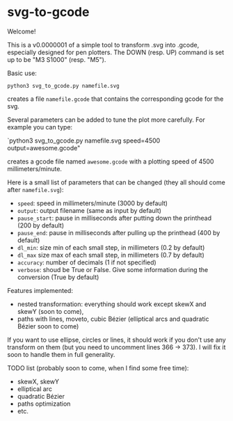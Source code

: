 # svg-to-gcode

Welcome!

This is a v0.0000001 of a simple tool to transform .svg into .gcode, especially designed for pen plotters.
The DOWN (resp. UP) command is set up to be "M3 S1000" (resp. "M5").

Basic use:

`python3 svg_to_gcode.py namefile.svg`

creates a file `namefile.gcode` that contains the corresponding gcode for the svg.

Several parameters can be added to tune the plot more carefully. For example you can type:

`python3 svg_to_gcode.py namefile.svg speed=4500 output=awesome.gcode"

creates a gcode file named `awesome.gcode` with a plotting speed of 4500 millimeters/minute.

Here is a small list of parameters that can be changed (they all should come after `namefile.svg`):

- `speed`: speed in millimeters/minute (3000 by default)
- `output`: output filename (same as input by default)
- `pause_start`: pause in milliseconds after putting down the printhead (200 by default)
- `pause_end`: pause in milliseconds after pulling up the printhead (400 by default)
- `dl_min`: size min of each small step, in millimeters (0.2 by default)
- `dl_max` size max of each small step, in millimeters (0.7 by default)
- `accuracy`: number of decimals (1 if not specified)
- `verbose`: shoud be True or False. Give some information during the conversion (True by default)

Features implemented:
- nested transformation: everything should work except skewX and skewY (soon to come),
- paths with lines, moveto, cubic Bézier (elliptical arcs and quadratic Bézier soon to come)

If you want to use ellipse, circles or lines, it should work if you don't use any transform on them (but you need to uncomment lines 366 -> 373). I will fix it soon to handle them in full generality.

TODO list (probably soon to come, when I find some free time):
- skewX, skewY
- elliptical arc
- quadratic Bézier
- paths optimization
- etc.
